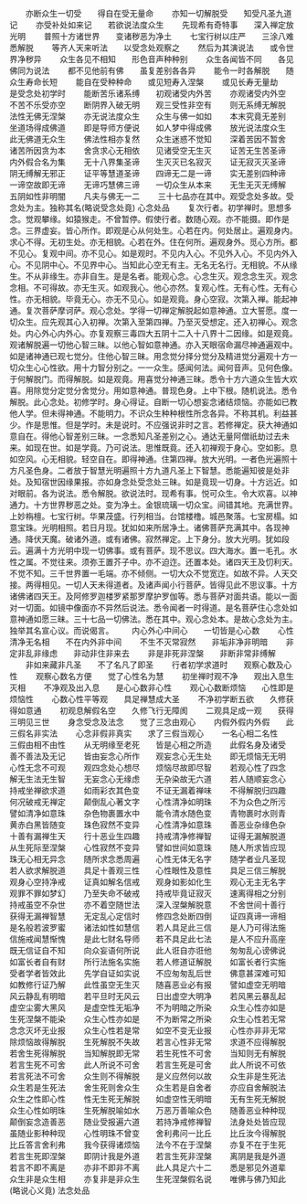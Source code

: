 <!-- { "loadSidebar": true } -->
　　亦断众生一切受　　得自在受无量命
　　亦知一切解脱受　　知受凡圣九道记
　　亦受补处如来记　　若欲说法度众生
　　先现希有奇特事　　深入禅定放光明
　　普照十方诸世界　　变诸秽恶为净土
　　七宝行树以庄严　　三涂八难悉解脱
　　等齐人天来听法　　以受念处观察之
　　然后为其演说法　　或令世界净秽异
　　众生各见不相知　　形色音声种种别
　　众生各闻皆不同　　各见佛同为说法
　　都不见他前有佛　　虽复差别各各异
　　能令一时各解脱　　随众生寿命长短
　　能自在受种种命　　或见短寿入涅槃
　　或见长寿无量劫　　是受念处初学时
　　能断苦乐诸系缚　　初观诸受内外苦
　　亦观诸受内外空　　不苦不乐受亦空
　　断阴界入破无明　　观三受性非空有
　　则无系缚无解脱　　法性无佛无涅槃
　　亦无说法度众生　　众生与佛一如如
　　本末究竟无差别　　坐道场得成佛道
　　即是导师方便说　　如人梦中得成佛
　　放光说法度众生　　此无佛道无众生
　　佛法性相亦复然　　众生迷惑不觉知
　　深着苦因不暂舍　　诸苦所因贪为本
　　舍贪求心无相依　　见诸受空无生灭
　　证苦无生苦圣谛　　内外假合名为集
　　无十八界集圣谛　　生灭灭已名寂灭
　　证无寂灭灭圣谛　　阴无缚解无邪正
　　证平等慧道圣谛　　四谛无二是一谛
　　实无差别四种谛　　一谛空故即无谛
　　无谛巧慧佛三谛　　一切众生从本来
　　无生无灭无缚解　　五阴如性非明闇
　　凡夫与佛无一二
　　三十七品亦在其中。观受念处多故。受念处为主。独称其名(略说受念处竟)
心念处品
　　复次行者。初学禅时。思想多念。觉观攀缘。如猿猴走。不曾暂停。假使行者。数随心观。亦不能摄。即作是念。三界虚妄。皆心所作。即观是心从何处生。心若在内。何处居止。遍观身内。求心不得。无初生处。亦无相貌。心若在外。住在何所。遍观身外。觅心方所。都不见心。复观中间。亦不见心。如是观时。不见内入心。不见外入心。不见内外入心。不见阴中心。不见界中心。当知此心空无有主。无名无名行。无相貌。不从缘生。不从非缘生。亦非自生。是是名者。能观心念。心念生灭。观念念生灭。观念念相。不可得故。亦无生灭。如观我心。他心亦然。复观心性。无有心性。无有心性。亦无相貌。毕竟无心。亦无不见心。如是观竟。身心空寂。次第入禅。能起神通。复次菩萨摩诃萨。观心念处。学得一切禅定解脱起如意神通。立大誓愿。度一切众生。应先观其心入初禅。次第入至第四禅。乃至灭受想定。还入初禅心。观念处。内心外心内外心。亦复观察三毒四大五阴十二入十八界十二因缘。如是观竟。观诸解脱遍一切他心智三昧。以他心智如意神通。亦入天眼宿命漏尽神通遍观中。如是诸神通已观七觉分。住他心智三昧。用念觉分择分觉分及精进觉分遍观十方一切众生心心性欲。用十力智分别之。一一众生。感闻何法。闻何音声。见何色像。于何解脱门。而得解脱。如是观竟。用喜觉分神通三昧。悉令十方六道众生皆大欢喜。用除觉分定觉分舍觉分。用如意神通。普现色身。上中下根。随机说法。悉令解脱。此心念处。初修学时。身心得证。自断一切心想妄念诸结烦恼。亦能如已教他人学。但未得神通。不能明力。不识众生种种根性所念各异。不称其机。利益甚少。作是思惟。但是学时。未是说时。不应强说非时之言。若修禅定。获大神通如意自在。得他心智差别三昧。一念悉知凡圣差别之心。通达无量阿僧祇劫过去未来。如现在世。如是学竟。乃可说法。思惟既竟。还入初禅观于身心。空如影。息如空风。心无相貌。轻空自在。即得神通。住第四禅。放大光明。一者色光遍照十方凡圣色身。二者放于智慧光明遍照十方九道凡圣上下智慧。悉能遍知彼是处非处。及知宿世因缘果报。亦如身念处受念处三昧。如是竟现一切身。十方远近。如对眼前。各为说法。悉令解脱。欲说法时。现希有事。悦可众生。令大欢喜。以神通力。十方世界秽恶之处。变为净土。金银琉璃一切众宝。间错其地。充满世界。上妙栴檀。七宝行树。华果茂盛。行列相当。台馆楼橹。城邑聚落。七宝房榻。如意宝珠。光明相照。若日月现。犹如如来所居净土。诸佛菩萨充满其中。各现神通。降伏天魔。破诸外道。或有诸佛。寂然禅定。上下身分。放大光明。犹如段云。遍满十方光明中现一切佛事。或有菩萨。现不思议。四大海水。置一毛孔。水性之属。不觉往来。须弥王置芥子中。亦不迫迮。还置本处。诸四天王及忉利天。不觉不知。三千世界置一毛端。亦不倾侧。一切大众不觉宽迮。如故不异。人天交接。两得相见。一切人天未得道者。及诸声闻小行菩萨。皆得见此不思议事。十方诸佛诸四天王。及阿修罗迦楼罗紧那罗摩护罗伽等。悉与菩萨对面共语。能以一面对一切面。如镜中像面亦不异然后说法。悉令闻者一时得道。是名菩萨住心念处如意神通如愿三昧。三十七品一切佛法。悉在其中。观心念处本。是故心念处为主。独举其名宣心议。而说偈言。
　　内心外心中间心　　一切皆是心心数
　　心性清净无名相　　不在内外非中间
　　不生不灭常寂然　　非垢非净非明暗
　　非定非乱非缘虑　　非动非住非来去
　　非是非死非涅槃　　非断非常非缚解
　　非如来藏非凡圣　　不了名凡了即圣
　　行者初学求道时　　观察心数及心性
　　观察心数名方便　　觉了心性名为慧
　　初坐禅时观不净　　观出入息生灭相
　　不净观及出入息　　是心心数非心性
　　观心心数断烦恼　　心性即是烦恼性
　　心数心性平等观　　具足禅慧成大圣
　　不净初学断五欲　　久修获得如意通
　　初观息解假名空　　久修飞行无障阂
　　二观具足成一观　　获得三明见三世
　　身念受念及法念　　觉了三念由观心
　　内假外假内外假　　此三假名非实法
　　心念非假非真实　　求了三假当观心
　　一名心相二名性　　三假由相不由性
　　从无明缘至老死　　皆是心相之所造
　　此假名身及诸受　　善不善法及无记
　　皆由妄念心所作　　观妄念心无生处
　　即无烦恼无无明　　心性无念不可观
　　观四念处心想尽　　烦恼尽故即尽智
　　若观心性了四念　　解无生法无生智
　　无妄念心无缘虑　　无杂染故无六道
　　若人随顺妄念心　　持戒坐禅欲求道
　　如雨彩衣其色变　　不证无漏着禅味
　　不得解脱归四趣　　何况破戒无禅定
　　颠倒乱心著文字　　心性清净如明珠
　　不为众色之所污　　譬如清净如意珠
　　杂色物裹置水中　　能令清水随色变
　　青物裹时水则青　　黄赤白黑皆随变
　　珠色寂然不变异　　心性清净如意珠
　　善恶业杂缘色杂　　十善有漏禅生天
　　行十恶业生四趣　　持戒清净修禅智
　　证得无漏解脱道　　从生死际至涅槃
　　心性寂然不变异　　譬如世间如意珠
　　随人所求皆应现　　珠无心相无异念
　　随所求念悉周遍　　心性无体无名字
　　随学者业凡圣现　　若人欲求解脱道
　　具足十善观三性　　心性眼性及意性
　　具足三信三解脱　　观身心空持净戒
　　证真如解名信戒　　观身如影如化生
　　观心无主无名字　　观罪不罪如梦幻
　　乃至失命不破戒　　持戒毕竟证寂灭
　　速离得相之分别　　持戒虽空不杂世
　　亦不着空随世法　　深入涅槃解脱意
　　不舍世间十善行　　获得无漏禅智慧
　　无定乱心定信时　　修四念处断四倒
　　证四真谛一谛相　　是名般若波罗蜜
　　诸法如性如慧信　　若人具足此三信
　　是人乃可得法施　　信施戒闻慧惭愧
　　是此七财名导师　　若不具足此七法
　　是人不应升高座　　既无信证自不知
　　向众妄语何所说　　此人诳自亦诳他
　　匆匆乱心谤佛说　　如富长者自有财
　　所行法施名实施　　若人修道证解脱
　　如富长者行实施　　受者学者皆效此
　　先学自证如实说　　不应匆匆乱后世
　　佛意甚深难可知　　如教修行证乃解
　　此性虽空无生灭　　随喜恶业必有报
　　譬如虚空无明暗　　风云静乱有明暗
　　若平旦时无风云　　日出虚空大明净
　　若风黑云暴乱起　　虚空尘雾大黑风
　　是虚空性无垢净　　不为明暗之所染
　　众生心性亦如是　　生死涅槃不能染
　　众生心性亦如是　　不为断常之所染
　　众生心性若无常　　念念灭坏无业报
　　众生心性若是常　　如空不变无业报
　　心性亦非非无常　　除烦恼故得解脱
　　生死解脱不失故　　若言心性非无常
　　求道不应得解脱　　若舍生死得解脱
　　当知解脱即无常　　若生死性不可舍
　　当知则无有解脱　　若言生死不可舍
　　此人所说不可舍　　若言生死是可舍
　　此人所说不可依　　若言死法不可舍
　　众生则不得解脱　　是义应然何以故
　　众生非是生死法　　众生若是生死法
　　舍生死则舍众生　　众生若是自舍者
　　亦应自舍解脱法　　众生之性即心性
　　性无生死无解脱　　如虚空性无明暗
　　无有生死无解脱　　众生心性如明珠
　　生死解脱喻如水　　万恶万善喻众色
　　随善恶业种种现　　颠倒妄念造善恶
　　随业受报遍六道　　若持净戒修禅智
　　法身处处皆应现　　虽随业影种种现
　　心性明珠不曾变　　舍利弗问一比丘
　　比丘汝今得解脱　　比丘答言舍利弗
　　我今获得诸烦恼　　法今不在于涅槃
　　亦复不在于生死　　若言生死即涅槃
　　即阴计我是外道　　若言生死非涅槃
　　离阴是我是外道　　若言不即不离是
　　亦非不即非不离　　此人具足六十二
　　悉是邪见外道辈　　众生非是众生相
　　亦复非是非众生　　生死涅槃假名说
　　唯佛与佛乃知此　　(略说心义竟)
法念处品
